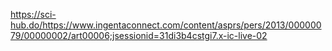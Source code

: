 https://sci-hub.do/https://www.ingentaconnect.com/content/asprs/pers/2013/00000079/00000002/art00006;jsessionid=31di3b4cstgi7.x-ic-live-02

